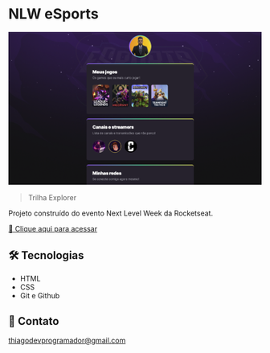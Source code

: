 # NLW eSports

![preview](./.github/preview.png)

> Trilha Explorer

Projeto construído do evento Next Level Week da Rocketseat.

[🔗 Clique aqui para acessar](https://swethiago.github.io/E-sport-Explorer/)


## 🛠 Tecnologias

- HTML
- CSS
- Git e Github

## 💛 Contato

thiagodevprogramador@gmail.com